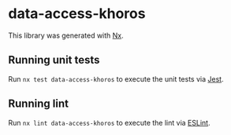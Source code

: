 # data-access-khoros

This library was generated with [Nx](https://nx.dev).

## Running unit tests

Run `nx test data-access-khoros` to execute the unit tests via [Jest](https://jestjs.io).

## Running lint

Run `nx lint data-access-khoros` to execute the lint via [ESLint](https://eslint.org/).
